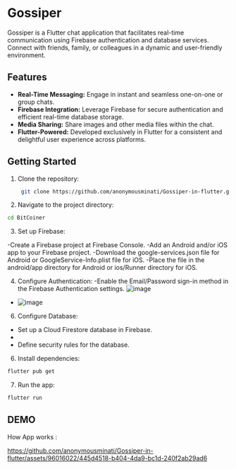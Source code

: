 # Gossiper

Gossiper is a Flutter chat application that facilitates real-time communication using Firebase authentication and database services. Connect with friends, family, or colleagues in a dynamic and user-friendly environment.

## Features

- **Real-Time Messaging:** Engage in instant and seamless one-on-one or group chats.
- **Firebase Integration:** Leverage Firebase for secure authentication and efficient real-time database storage.
- **Media Sharing:** Share images and other media files within the chat.
- **Flutter-Powered:** Developed exclusively in Flutter for a consistent and delightful user experience across platforms.

## Getting Started

1. Clone the repository:

   ```bash
    git clone https://github.com/anonymousminati/Gossiper-in-flutter.git
   ```

2. Navigate to the project directory:

```bash
cd BitCoiner
```

3. Set up Firebase:

  -Create a Firebase project at Firebase Console.
  -Add an Android and/or iOS app to your Firebase project.
  -Download the google-services.json file for Android or GoogleService-Info.plist file for iOS.
  -Place the file in the android/app directory for Android or ios/Runner directory for iOS.

4. Configure Authentication:
  -Enable the Email/Password sign-in method in the Firebase Authentication settings.
   ![image](https://github.com/anonymousminati/Gossiper-in-flutter/assets/96016022/5222eacb-d6cc-4c21-ad59-1921ecdbe81c)
-
   ![image](https://github.com/anonymousminati/Gossiper-in-flutter/assets/96016022/697d8bc8-c4e2-40ae-8a97-8c98781c6f61)



6. Configure Database:

  - Set up a Cloud Firestore database in Firebase.
  - 
  - Define security rules for the database.

6. Install dependencies:
```bash
flutter pub get

```

7. Run the app:

```bash
flutter run

```


## DEMO

How App works :

https://github.com/anonymousminati/Gossiper-in-flutter/assets/96016022/445d4518-b404-4da9-bc1d-240f2ab29ad6








   
